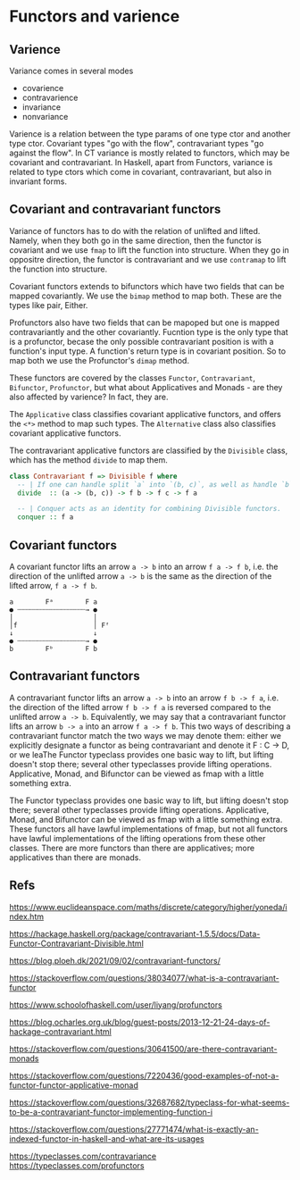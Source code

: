 # Functors and varience

## Varience

Variance comes in several modes
- covarience
- contravarience
- invariance
- nonvariance

Varience is a relation between the type params of one type ctor and another type ctor. Covariant types "go with the flow", contravariant types "go against the flow". In CT variance is mostly related to functors, which may be covariant and contravariant. In Haskell, apart from Functors, variance is related to type ctors which come in covariant, contravariant, but also in invariant forms.

## Covariant and contravariant functors

Variance of functors has to do with the relation of unlifted and lifted. Namely, when they both go in the same direction, then the functor is covariant and we use `fmap` to lift the function into structure. When they go in oppositre direction, the functor is contravariant and we use `contramap` to lift the function into structure.

Covariant functors extends to bifunctors which have two fields that can be mapped covariantly. We use the `bimap` method to map both. These are the types like pair, Either.

Profunctors also have two fields that can be mapoped but one is mapped contravariantly and the other covariantly. Fucntion type is the only type that is a profunctor, becase the only possible contravariant position is with a function's input type. A function's return type is in covariant position. So to map both we use the Profunctor's `dimap` method.

These functors are covered by the classes `Functor`, `Contravariant`, `Bifunctor`, `Profunctor`, but what about Applicatives and Monads - are they also affected by varience? In fact, they are.

The `Applicative` class classifies covariant applicative functors, and offers the `<*>` method to map such types. The `Alternative` class also classifies covariant applicative functors.

The contravariant applicative functors are classified by the `Divisible` class, which has the method `divide` to map them.

```hs
class Contravariant f => Divisible f where
  -- | If one can handle split `a` into `(b, c)`, as well as handle `b`s and `c`s, then one can handle `a`s
  divide  :: (a -> (b, c)) -> f b -> f c -> f a

  -- | Conquer acts as an identity for combining Divisible functors.
  conquer :: f a
```


## Covariant functors

A covariant functor lifts an arrow `a -> b` into an arrow `f a -> f b`, i.e. the direction of the unlifted arrow `a -> b` is the same as the direction of the lifted arrow, `f a -> f b`.

```
a        Fᵃ        F a
● ┄┄┄┄┄┄┄┄┄┄┄┄┄┄┄┄┄→ ●
│                    │
│f                   │ Fᶠ
↓                    ↓
● ┄┄┄┄┄┄┄┄┄┄┄┄┄┄┄┄┄→ ●
b        Fᵇ        F b
```

## Contravariant functors

A contravariant functor lifts an arrow `a -> b` into an arrow `f b -> f a`, i.e. the direction of the lifted arrow `f b -> f a` is reversed compared to the unlifted arrow `a -> b`. Equivalently, we may say that a contravariant functor lifts an arrow `b -> a` into an arrow `f a -> f b`. This two ways of describing a contravariant functor match the two ways we may denote them: either we explicitly designate a functor as being contravariant and denote it F : C -> D, or we leaThe Functor typeclass provides one basic way to lift, but lifting doesn't stop there; several other typeclasses provide lifting operations. Applicative, Monad, and Bifunctor can be viewed as fmap with a little something extra.

The Functor typeclass provides one basic way to lift, but lifting doesn't stop there; several other typeclasses provide lifting operations. Applicative, Monad, and Bifunctor can be viewed as fmap with a little something extra. These functors all have lawful implementations of fmap, but not all functors have lawful implementations of the lifting operations from these other classes. There are more functors than there are applicatives; more applicatives than there are monads.

## Refs

https://www.euclideanspace.com/maths/discrete/category/higher/yoneda/index.htm

https://hackage.haskell.org/package/contravariant-1.5.5/docs/Data-Functor-Contravariant-Divisible.html

https://blog.ploeh.dk/2021/09/02/contravariant-functors/

https://stackoverflow.com/questions/38034077/what-is-a-contravariant-functor

https://www.schoolofhaskell.com/user/liyang/profunctors

https://blog.ocharles.org.uk/blog/guest-posts/2013-12-21-24-days-of-hackage-contravariant.html

https://stackoverflow.com/questions/30641500/are-there-contravariant-monads

https://stackoverflow.com/questions/7220436/good-examples-of-not-a-functor-functor-applicative-monad

https://stackoverflow.com/questions/32687682/typeclass-for-what-seems-to-be-a-contravariant-functor-implementing-function-i

https://stackoverflow.com/questions/27771474/what-is-exactly-an-indexed-functor-in-haskell-and-what-are-its-usages

https://typeclasses.com/contravariance
https://typeclasses.com/profunctors

